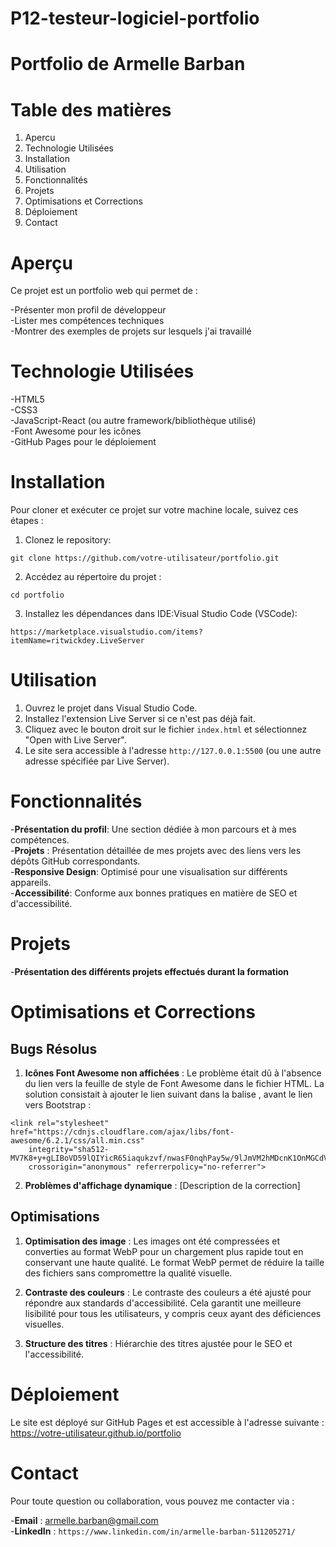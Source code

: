 # **P12-testeur-logiciel-portfolio**

# **Portfolio de Armelle Barban**

# **Table des matières**

1. Apercu
2. Technologie Utilisées
3. Installation
4. Utilisation
5. Fonctionnalités
6. Projets
7. Optimisations et Corrections
8. Déploiement
9. Contact

# **Aperçu**

Ce projet est un portfolio web qui permet de :

-Présenter mon profil de développeur  
-Lister mes compétences techniques  
-Montrer des exemples de projets sur lesquels j'ai travaillé

# **Technologie Utilisées**

-HTML5  
-CSS3  
-JavaScript-React (ou autre framework/bibliothèque utilisé)  
-Font Awesome pour les icônes  
-GitHub Pages pour le déploiement

# **Installation**

Pour cloner et exécuter ce projet sur votre machine locale, suivez ces étapes :

1. Clonez le repository:

```
git clone https://github.com/votre-utilisateur/portfolio.git
```

2. Accédez au répertoire du projet :

```
cd portfolio

```

3. Installez les dépendances dans IDE:Visual Studio Code (VSCode):

`https://marketplace.visualstudio.com/items?itemName=ritwickdey.LiveServer`

# **Utilisation**

1. Ouvrez le projet dans Visual Studio Code.
2. Installez l'extension Live Server si ce n'est pas déjà fait.
3. Cliquez avec le bouton droit sur le fichier `index.html` et sélectionnez "Open with Live Server".
4. Le site sera accessible à l'adresse `http://127.0.0.1:5500` (ou une autre adresse spécifiée par Live Server).

# **Fonctionnalités**

-**Présentation du profil**: Une section dédiée à mon parcours et à mes compétences.  
-**Projets** : Présentation détaillée de mes projets avec des liens vers les dépôts GitHub correspondants.  
-**Responsive Design**: Optimisé pour une visualisation sur différents appareils.  
-**Accessibilité**: Conforme aux bonnes pratiques en matière de SEO et d'accessibilité.

# **Projets**

-**Présentation des différents projets effectués durant la formation**

# **Optimisations et Corrections**

## **Bugs Résolus**

1. **Icônes Font Awesome non affichées** : Le problème était dû à l'absence du lien vers la feuille de style de Font Awesome dans le fichier HTML. La solution consistait à ajouter le lien suivant dans la balise <head>, avant le lien vers Bootstrap :

```
<link rel="stylesheet" href="https://cdnjs.cloudflare.com/ajax/libs/font-awesome/6.2.1/css/all.min.css"
    integrity="sha512-MV7K8+y+gLIBoVD59lQIYicR65iaqukzvf/nwasF0nqhPay5w/9lJmVM2hMDcnK1OnMGCdVK+iQrJ7lzPJQd1w=="
    crossorigin="anonymous" referrerpolicy="no-referrer">
```

2. **Problèmes d'affichage dynamique** : [Description de la correction]

## **Optimisations**

1. **Optimisation des image** : Les images ont été compressées et converties au format WebP pour un chargement plus rapide tout en conservant une haute qualité. Le format WebP permet de réduire la taille des fichiers sans compromettre la qualité visuelle.

2. **Contraste des couleurs** : Le contraste des couleurs a été ajusté pour répondre aux standards d'accessibilité. Cela garantit une meilleure lisibilité pour tous les utilisateurs, y compris ceux ayant des déficiences visuelles.

3. **Structure des titres** : Hiérarchie des titres ajustée pour le SEO et l'accessibilité.

# **Déploiement**

Le site est déployé sur GitHub Pages et est accessible à l'adresse suivante :
https://votre-utilisateur.github.io/portfolio

# **Contact**

Pour toute question ou collaboration, vous pouvez me contacter via :

-**Email** : armelle.barban@gmail.com  
-**LinkedIn** : `https://www.linkedin.com/in/armelle-barban-511205271/`

